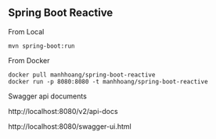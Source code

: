 ## Spring Boot Reactive

From Local

```
mvn spring-boot:run
```

From Docker

```
docker pull manhhoang/spring-boot-reactive
docker run -p 8080:8080 -t manhhoang/spring-boot-reactive
```

Swagger api documents

http://localhost:8080/v2/api-docs

http://localhost:8080/swagger-ui.html
